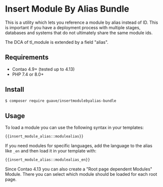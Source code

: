 # Insert Module By Alias Bundle

This is a utility which lets you reference a module by alias instead of ID. This is important if you have a deployment
process with multiple stages, databases and systems that do not ultimately share the same module ids.

The DCA of tl_module is extended by a field "alias".

## Requirements

- Contao 4.9+ (tested up to 4.13)
- PHP 7.4 or 8.0+

## Install

```BASH
$ composer require guave/insertmodulebyalias-bundle
```

## Usage

To load a module you can use the following syntax in your templates:

```PHP
{{insert_module_alias::modulealias}}
```

If you need modules for specific languages, add the language to the alias like `_en` and then load it in your template
with:

```PHP
{{insert_module_alias::modulealias_en}}
```

Since Contao 4.13 you can also create a "Root page dependent Modules" Module. There you can select which module should
be loaded for each root page. 
